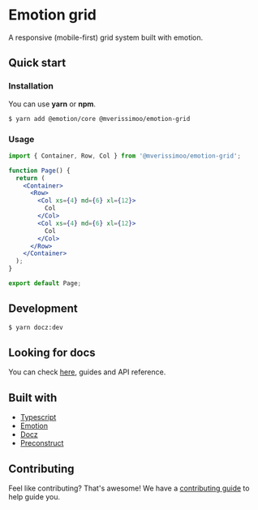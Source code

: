 # Emotion grid

A responsive (mobile-first) grid system built with emotion.

## Quick start

### Installation

You can use **yarn** or **npm**.

```
$ yarn add @emotion/core @mverissimoo/emotion-grid
```

### Usage

```jsx
import { Container, Row, Col } from '@mverissimoo/emotion-grid';

function Page() {
  return (
    <Container>
      <Row>
        <Col xs={4} md={6} xl={12}>
          Col
        </Col>
        <Col xs={4} md={6} xl={12}>
          Col
        </Col>
      </Row>
    </Container>
  );
}

export default Page;
```

## Development

```bash
$ yarn docz:dev
```

## Looking for docs

You can check [here](https://emotion-grid.netlify.app/), guides and API reference.

## Built with

- [Typescript](https://www.typescriptlang.org/)
- [Emotion](https://emotion.sh/docs/introduction)
- [Docz](https://www.docz.site/)
- [Preconstruct](https://preconstruct.tools/)

## Contributing

Feel like contributing? That's awesome! We have a [contributing guide](https://google.com/) to help guide you.
